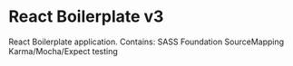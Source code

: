 # React Boilerplate v3
React Boilerplate application.
Contains:
SASS
Foundation
SourceMapping
Karma/Mocha/Expect testing
